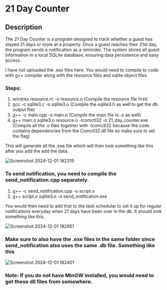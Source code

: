 # 21 Day Counter

## Description

The 21 Day Counter is a program designed to track whether a guest has stayed 21 days or more at a property. Once a guest reaches their 21st day, the program sends a notification as a reminder. The system stores all guest information in a local SQLite database, ensuring data persistence and easy access.

I have not uploaded the .exe files here. You would need to compile to code with g++ compiler along with the resource files and sqlite object files. 

### Steps: 
1. windres resource.rc -o resource.o                                (Compile the resource file first)
2. gcc -c sqlite3.c -o sqlite3.o                                    (Compile the sqlite3.h as well to get the db output file)
3. g++ -c main.cpp -o main.o                                        (Compile the main file to .o as well)
4. g++ main.o sqlite3.o resource.o -lcomctl32 -o 21_day_counter.exe (Compile all the .o files together with -lcomctl32 because the code contains                                                                                dependencies from the Comctl32.dll file so make sure to set the flag)

This will generate all the .exe file which will then look something like this after you add the add the data. 

![Screenshot 2024-12-01 182319](https://github.com/user-attachments/assets/aa05021c-3137-429e-b500-07285ade5a3f)

### To send notification, you need to compile the send_notification.cpp separately. 
1. g++ -c send_notification.cpp -o script.o
2. g++ script.o sqlite3.o -o send_notification.exe

You would then need to add that to the task schedular to set it up for regular notifications everyday when 21 days have been over in the db. It should look something like this. 

![Screenshot 2024-12-01 182651](https://github.com/user-attachments/assets/5534a901-8119-4eca-96a1-bd256cc42a06)

### Make sure to also have the .exe files in the same folder since send_notification also uses the same .db file. Something like this

![Screenshot 2024-12-01 182401](https://github.com/user-attachments/assets/2e43e75d-a2cb-47de-b534-545f806ada6b)

### Note: If you do not have MinGW installed, you would need to get these dll files from somewhere. 

